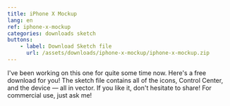 ```yaml
---
title: iPhone X Mockup
lang: en
ref: iphone-x-mockup
categories: downloads sketch
buttons:
    - label: Download Sketch file
      url: /assets/downloads/iphone-x-mockup/iphone-x-mockup.zip
---
```


I've been working on this one for quite some time now. Here's a free download for you! The sketch file contains all of the icons, Control Center, and the device — all in vector. If you like it, don't hesitate to share! For commercial use, just ask me!
